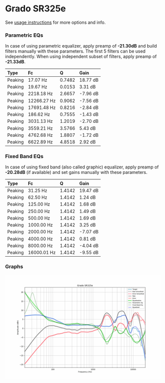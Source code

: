 # Grado SR325e
See [usage instructions](https://github.com/jaakkopasanen/AutoEq#usage) for more options and info.

### Parametric EQs
In case of using parametric equalizer, apply preamp of **-21.30dB** and build filters manually
with these parameters. The first 5 filters can be used independently.
When using independent subset of filters, apply preamp of **-21.33dB**.

| Type    | Fc          |      Q | Gain     |
|:--------|:------------|:-------|:---------|
| Peaking | 17.07 Hz    | 0.7482 | 18.77 dB |
| Peaking | 19.67 Hz    | 0.0153 | 3.31 dB  |
| Peaking | 2218.18 Hz  | 2.6657 | -7.96 dB |
| Peaking | 12266.27 Hz | 0.9062 | -7.56 dB |
| Peaking | 17691.48 Hz | 0.8216 | -2.84 dB |
| Peaking | 186.62 Hz   | 0.7555 | -1.43 dB |
| Peaking | 3031.13 Hz  | 1.2019 | -2.70 dB |
| Peaking | 3559.21 Hz  | 3.5766 | 5.43 dB  |
| Peaking | 4762.68 Hz  | 1.8807 | -1.72 dB |
| Peaking | 6622.89 Hz  | 4.8518 | 2.92 dB  |

### Fixed Band EQs
In case of using fixed band (also called graphic) equalizer, apply preamp of **-20.28dB**
(if available) and set gains manually with these parameters.

| Type    | Fc          |      Q | Gain     |
|:--------|:------------|:-------|:---------|
| Peaking | 31.25 Hz    | 1.4142 | 19.47 dB |
| Peaking | 62.50 Hz    | 1.4142 | 1.24 dB  |
| Peaking | 125.00 Hz   | 1.4142 | 1.68 dB  |
| Peaking | 250.00 Hz   | 1.4142 | 1.49 dB  |
| Peaking | 500.00 Hz   | 1.4142 | 1.69 dB  |
| Peaking | 1000.00 Hz  | 1.4142 | 3.25 dB  |
| Peaking | 2000.00 Hz  | 1.4142 | -7.07 dB |
| Peaking | 4000.00 Hz  | 1.4142 | 0.81 dB  |
| Peaking | 8000.00 Hz  | 1.4142 | -4.04 dB |
| Peaking | 16000.01 Hz | 1.4142 | -9.55 dB |

### Graphs
![](./Grado%20SR325e.png)